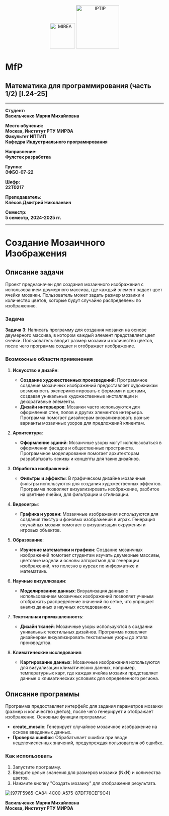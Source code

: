 <p align="center">
  <img src="https://www.mirea.ru/upload/medialibrary/c1a/MIREA_Gerb_Colour.jpg" alt="MIREA" width="80"/>
  <img src="https://www.mirea.ru/upload/medialibrary/26c/FTI_colour.jpg" alt="IPTIP" width="137"/> 
</p>

# MfP
## Математика для программирования (часть 1/2) [I.24-25]
---

**Студент:**  
**Васильченко Мария Михайловна**  

**Место обучения:**  
**Москва, Институт РТУ МИРЭА**  
**Факультет ИПТИП**  
**Кафедра Индустриального програмирования**  

**Направление:**  
**Фулстек разработка**  

**Группа:**  
**ЭФБО-07-22**  

**Шифр:**  
**22Т0217**  

**Преподаватель:**  
**Клёсов Дмитрий Николаевич**  

**Семестр:**  
**5 семестр, 2024-2025 гг.**

---
# Создание Мозаичного Изображения

## Описание задачи

Проект предназначен для создания мозаичного изображения с использованием двумерного массива, где каждый элемент задает цвет ячейки мозаики. Пользователь может задать размер мозаики и количество цветов, которые будут случайно распределены по изображению.

### Задача

**Задача 3**: Написать программу для создания мозаики на основе двумерного массива, в котором каждый элемент представляет цвет ячейки. Пользователь вводит размер мозаики и количество цветов, после чего программа создает и отображает изображение.

### Возможные области применения

1. **Искусство и дизайн**:
   - **Создание художественных произведений**: Программное создание мозаичных изображений предоставляет художникам возможность экспериментировать с формами и цветами, создавая уникальные художественные инсталляции и декоративные элементы.
   - **Дизайн интерьеров**: Мозаики часто используются для оформления стен, полов и других элементов интерьера. Программа помогает дизайнерам визуализировать разные варианты мозаичных узоров для предложений клиентам.

2. **Архитектура**:
   - **Оформление зданий**: Мозаичные узоры могут использоваться в оформлении фасадов и общественных пространств. Программное моделирование помогает архитекторам разрабатывать эскизы и концепты для таких дизайнов.

3. **Обработка изображений**:
   - **Фильтры и эффекты**: В графическом дизайне мозаичные фильтры используются для создания художественных эффектов. Программа позволяет визуализировать изображение, разбитое на цветные ячейки, для фильтрации и стилизации.

4. **Видеоигры**:
   - **Графика и уровни**: Мозаичные изображения используются для создания текстур и фоновых изображений в играх. Генерация случайных мозаик помогает в визуализации окружения и игровых объектов.

5. **Образование**:
   - **Изучение математики и графики**: Создание мозаичных изображений помогает студентам изучать двумерные массивы, цветовые модели и основы алгоритмов для генерации изображений, что полезно в курсах по информатике и математике.

6. **Научные визуализации**:
   - **Моделирование данных**: Визуализация данных с использованием мозаичных изображений позволяет ученым отображать распределение значений по сетке, что упрощает анализ данных в научных исследованиях.

7. **Текстильная промышленность**:
   - **Дизайн тканей**: Мозаичные узоры используются в создании уникальных текстильных дизайнов. Программа позволяет дизайнерам визуализировать текстильные узоры до этапа производства.

8. **Климатические исследования**:
   - **Картирование данных**: Мозаичные изображения используются для визуализации климатических данных, например, температурных карт, где каждая ячейка мозаики представляет данные о климатических условиях для определенного региона.

## Описание программы

Программа предоставляет интерфейс для задания параметров мозаики (размер и количество цветов), после чего генерирует и отображает изображение. Основные функции программы:

- **create_mosaic**: Генерирует случайное мозаичное изображение на основе введенных данных.
- **Проверка ошибок**: Обрабатывает ошибки при вводе нецелочисленных значений, предупреждая пользователя об ошибке.

### Как использовать

1. Запустите программу.
2. Введите целые значения для размеров мозаики (NxN) и количества цветов.
3. Нажмите кнопку "Создать мозаику" для отображения результата.

![{977F5965-CA84-4C00-A575-87DF76CEF9C4}](https://github.com/user-attachments/assets/6154c9ca-7e8c-4333-bcdb-fabca42a8e9a)

**Васильченко Мария Михайловна**  
**Москва, Институт РТУ МИРЭА**
